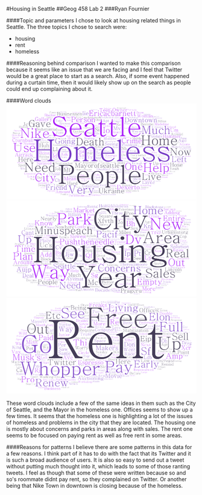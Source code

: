 #Housing in Seattle
##Geog 458 Lab 2
###Ryan Fournier

####Topic and parameters
I chose to look at housing related things in Seattle. The three topics I chose to search were:
* housing
* rent
* homeless

####Reasoning behind comparison
I wanted to make this comparison because it seems like an issue that we are facing and I feel that Twitter would be a great place to start as a search. Also, if some event happened during a curtain time, then it would likely show up on the search as people could end up complaining about it.

####Word clouds
![Homeless](img/wordcloud-1.png)
![Housing](img/wordcloud-2.png)
![Rent](img/wordcloud-3.png)

These word clouds include a few of the same ideas in them such as the City of Seattle, and the Mayor in the homeless one. Offices seems to show up a few times. It seems that the homeless one is highlighting a lot of the issues of homeless and problems in the city that they are located. The housing one is mostly about concerns and parks in areas along with sales. The rent one seems to be focused on paying rent as well as free rent in some areas.

####Reasons for patterns
I believe there are some patterns in this data for a few reasons. I think part of it has to do with the fact that its Twitter and it is such a broad audience of users. It is also so easy to send out a tweet without putting much thought into it, which leads to some of those ranting tweets. I feel as though that some of these were written because so and so's roommate didnt pay rent, so they complained on Twitter. Or another being that Nike Town in downtown is closing because of the homeless.
